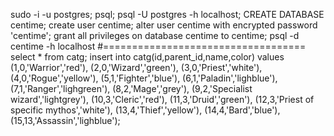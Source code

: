 sudo -i -u postgres;
psql;
psql -U postgres -h localhost;
CREATE DATABASE centime;
create user centime;
alter user centime with encrypted password 'centime';
grant all privileges on database centime to centime;
psql -d centime -h localhost
#===================================
select * from catg;
insert into catg(id,parent_id,name,color) 
values
(1,0,'Warrior','red'),
(2,0,'Wizard','green'),
(3,0,'Priest','white'),
(4,0,'Rogue','yellow'),
(5,1,'Fighter','blue'),
(6,1,'Paladin','lighblue'),
(7,1,'Ranger','lighgreen'),
(8,2,'Mage','grey'),
(9,2,'Specialist wizard','lightgrey'),
(10,3,'Cleric','red'),
(11,3,'Druid','green'),
(12,3,'Priest of specific mythos','white'),
(13,4,'Thief','yellow'),
(14,4,'Bard','blue'),
(15,13,'Assassin','lighblue');
